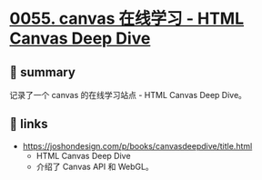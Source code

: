 # [0055. canvas 在线学习 - HTML Canvas Deep Dive](https://github.com/Tdahuyou/canvas/tree/main/0055.%20canvas%20%E5%9C%A8%E7%BA%BF%E5%AD%A6%E4%B9%A0%20-%20HTML%20Canvas%20Deep%20Dive)

## 📝 summary

记录了一个 canvas 的在线学习站点 - HTML Canvas Deep Dive。

## 🔗 links

- https://joshondesign.com/p/books/canvasdeepdive/title.html
  - HTML Canvas Deep Dive
  - 介绍了 Canvas API 和 WebGL。